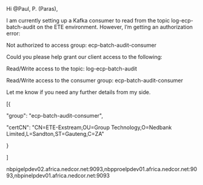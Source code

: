 Hi @Paul, P. (Paras),

 

I am currently setting up a Kafka consumer to read from the topic log-ecp-batch-audit on the ETE environment. However, I’m getting an authorization error:

 

Not authorized to access group: ecp-batch-audit-consumer

Could you please help grant our client access to the following:

 

Read/Write access to the topic: log-ecp-batch-audit

 

Read/Write access to the consumer group: ecp-batch-audit-consumer

 

Let me know if you need any further details from my side.


[{

  "group": "ecp-batch-audit-consumer",

  "certCN": "CN=ETE-Exstream,OU=Group Technology,O=Nedbank Limited,L=Sandton,ST=Gauteng,C=ZA"

}

]
 

nbpigelpdev02.africa.nedcor.net:9093,nbpproelpdev01.africa.nedcor.net:9093,nbpinelpdev01.africa.nedcor.net:9093
